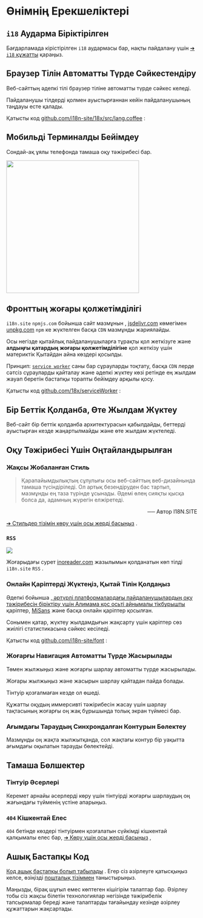 # Өнімнің Ерекшеліктері

## `i18` Аударма Біріктірілген

Бағдарламада кірістірілген `i18` аудармасы бар, нақты пайдалану үшін [➔ `i18` құжатты](/i18) қараңыз.

## Браузер Тілін Автоматты Түрде Сәйкестендіру

Веб-сайттың әдепкі тілі браузер тіліне автоматты түрде сәйкес келеді.

Пайдаланушы тілдерді қолмен ауыстырғаннан кейін пайдаланушының таңдауы есте қалады.

Қатысты код [github.com/i18n-site/18x/src/lang.coffee](https://github.com/i18n-site/18x/blob/main/src/lang.coffee) :

## Мобильді Терминалды Бейімдеу

Сондай-ақ ұялы телефонда тамаша оқу тәжірибесі бар.

<img src="//p.3ti.site/1721379497.avif" width="350px">

## <a rel=id href="#ha" id="ha"></a> Фронттың жоғары қолжетімділігі

`i18n.site` `npmjs.com` бойынша сайт мазмұнын , [jsdelivr.com](//jsdelivr.com) көмегімен [unpkg.com](//unpkg.com) `npm` ке жүктелген басқа `CDN` мазмұнды жариялайды.

Осы негізде қытайлық пайдаланушыларға тұрақты қол жеткізуге және **алдыңғы қатардың жоғары қолжетімділігіне** қол жеткізу үшін материктік Қытайдан айна көздері қосылды.

Принцип: [`service worker`](https://developer.mozilla.org/docs/Web/API/Service_Worker_API) саны бар сұрауларды тоқтату, басқа `CDN` лерде сәтсіз сұрауларды қайталау және әдепкі жүктеу көзі ретінде ең жылдам жауап беретін бастапқы торапты бейімдеу арқылы қосу.

Қатысты код [github.com/18x/serviceWorker](https://github.com/i18n-site/18x/tree/main/serviceWorker) :

## Бір Беттік Қолданба, Өте Жылдам Жүктеу

Веб-сайт бір беттік қолданба архитектурасын қабылдайды, беттерді ауыстырған кезде жаңартылмайды және өте жылдам жүктеледі.

## Оқу Тәжірибесі Үшін Оңтайландырылған

### Жақсы Жобаланған Стиль

> Қарапайымдылықтың сұлулығы осы веб-сайттың веб-дизайнында тамаша түсіндіріледі.
> Ол артық безендіруден бас тартып, мазмұнды ең таза түрінде ұсынады.
> Әдемі өлең сияқты қысқа болса да, адамның жүрегін елжіретеді.

<p style="text-align:right">── Автор I18N.SITE</p>

[➔ Стильдер тізімін көру үшін осы жерді басыңыз](/i18n.site/md/styl) .

### `RSS`

![](//p.3ti.site/1725541085.avif)

Жоғарыдағы сурет [inoreader.com](//inoreader.com) жазылымын қолданатын көп тілді `i18n.site` `RSS` .

### Онлайн Қаріптерді Жүктеңіз, Қытай Тілін Қолдаңыз

Әдепкі бойынша [, әртүрлі платформалардағы пайдаланушылардың оқу тәжірибесін біріктіру үшін Алимама қос осьті айнымалы тікбұрышты](https://www.iconfont.cn/fonts/detail?cnid=pOvFIr086ADR) қаріптер, [MiSans](https://hyperos.mi.com/font/zh/download/) және басқа онлайн қаріптер қосылған.

Сонымен қатар, жүктеу жылдамдығын жақсарту үшін қаріптер сөз жиілігі статистикасына сәйкес кесіледі.

Қатысты код [github.com/i18n-site/font](https://github.com/i18n-site/font) :

### Жоғарғы Навигация Автоматты Түрде Жасырылады

Төмен жылжыңыз және жоғарғы шарлау автоматты түрде жасырылады.

Жоғары жылжыңыз және жасырын шарлау қайтадан пайда болады.

Тінтуір қозғалмаған кезде ол өшеді.

Құжатты оқудың иммерсивті тәжірибесін жасау үшін шарлау тақтасының жоғарғы оң жақ бұрышында толық экран түймесі бар.

### Ағымдағы Тараудың Синхрондалған Контурын Бөлектеу

Мазмұнды оң жақта жылжытқанда, сол жақтағы контур бір уақытта ағымдағы оқылатын тарауды бөлектейді.

## Тамаша Бөлшектер

### Тінтуір Әсерлері

Керемет арнайы әсерлерді көру үшін тінтуірді жоғарғы шарлаудың оң жағындағы түйменің үстіне апарыңыз.

### `404` Кішкентай Елес

`404` бетінде көздері тінтуірмен қозғалатын сүйкімді кішкентай қалқымалы елес бар, [➔ Көру үшін осы жерді басыңыз](/404) ,

## Ашық Бастапқы Код

[Код ашық бастапқы болып табылады](/i18n.site/c/src) . Егер сіз әзірлеуге қатысқыңыз келсе, өзіңізді [пошталық тізіммен](//groups.google.com/u/2/g/i18n-site) таныстырыңыз.

Маңызды, бірақ шұғыл емес көптеген кішігірім талаптар бар. Әзірлеу тобы сіз жақсы білетін технологиялар негізінде тәжірибелік тапсырмалар береді және талаптарды тағайындау кезінде әзірлеу құжаттарын жақсартады.